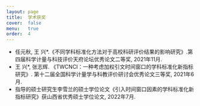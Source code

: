 ```yaml
---
layout: page
title:  学术获奖
cover:  false
menu:   true
order:  4
---
```


* 任元秋, 王 兴*.《不同学科标准化方法对于高校科研评价结果的影响研究》.第四届科学计量与科技评价天府论坛优秀论文二等奖, 2021年11月.
* 王 兴*, 张志辉. 《TWCNCI：一种考虑加权引文时间窗口的学科标准化新指标研究》. 第十二届全国科学计量学与科教评价研讨会优秀论文三等奖, 2021年6月.
* 指导的硕士研究生李雪兰的硕士学位论文《引入时间窗口因素的学科标准化新指标研究》获山西省优秀硕士学位论文, 2022年7月.


